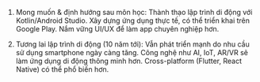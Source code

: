 1. Mong muốn & định hướng sau môn học:
Thành thạo lập trình di động với Kotlin/Android Studio.
Xây dựng ứng dụng thực tế, có thể triển khai trên Google Play.
Nắm vững UI/UX để làm app chuyên nghiệp hơn.

2. Tương lai lập trình di động (10 năm tới):
Vẫn phát triển mạnh do nhu cầu sử dụng smartphone ngày càng tăng.
Công nghệ như AI, IoT, AR/VR sẽ làm ứng dụng di động thông minh hơn.
Cross-platform (Flutter, React Native) có thể phổ biến hơn.
